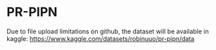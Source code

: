 # PR-PIPN

Due to file upload limitations on github, the dataset will be available in kaggle: 
https://www.kaggle.com/datasets/robinuuo/pr-pipn/data

